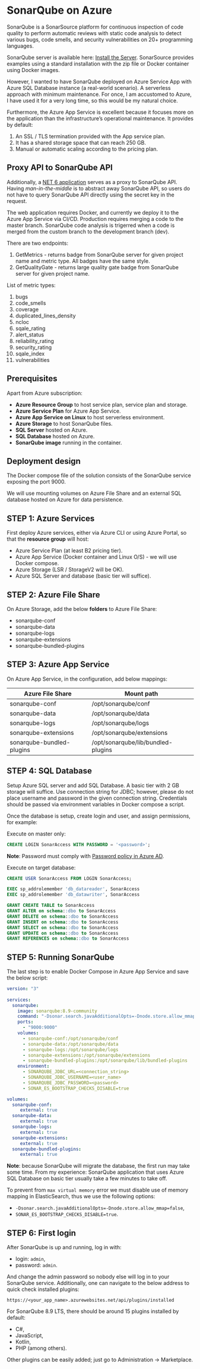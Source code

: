 # SonarQube on Azure

SonarQube is a SonarSource platform for continuous inspection of code quality to perform automatic reviews with static code analysis to detect various bugs, code smells, and security vulnerabilities on 20+ programming languages. 

SonarQube server is available here: [Install the Server](https://docs.sonarqube.org/latest/setup/install-server/). SonarSource provides examples using a standard installation with the zip file or Docker container using Docker images.

However, I wanted to have SonarQube deployed on Azure Service App with Azure SQL Database instance (a real-world scenario). A serverless approach with minimum maintenance. For once, I am accustomed to Azure, I have used it for a very long time, so this would be my natural choice.

Furthermore, the Azure App Service is excellent because it focuses more on the application than the infrastructure’s operational maintenance. It provides by default:

1. An SSL / TLS termination provided with the App service plan.
1. It has a shared storage space that can reach 250 GB.
1. Manual or automatic scaling according to the pricing plan.

## Proxy API to SonarQube API

Additionally, a [NET 6 application](https://github.com/TomaszKandula/SonarQubeOnAzure/tree/master/SonarQubeProxy) serves as a proxy to SonarQube API. Having _man-in-the-middle_ is to abstract away SonarQube API, so users do not have to query SonarQube API directly using the secret key in the request.

The web application requires Docker, and currently we deploy it to the Azure App Service via CI/CD. Production requires merging a code to the master branch. SonarQube code analysis is trigerred when a code is merged from the custom branch to the development branch (dev).

There are two endpoints:
1. GetMetrics - returns badge from SonarQube server for given project name and metric type. All badges have the same style.
2. GetQualityGate - returns large quality gate badge from SonarQube server for given project name.

List of metric types:
1. bugs
1. code_smells
1. coverage
1. duplicated_lines_density
1. ncloc
1. sqale_rating
1. alert_status
1. reliability_rating
1. security_rating
1. sqale_index
1. vulnerabilities

## Prerequisites

Apart from Azure subscription:

- **Azure Resource Group** to host service plan, service plan and storage.
- **Azure Service Plan** for Azure App Service.
- **Azure App Service on Linux** to host serverless environment.
- **Azure Storage** to host SonarQube files.
- **SQL Server** hosted on Azure.
- **SQL Database** hosted on Azure.
- **SonarQube image** running in the container.

## Deployment design

The Docker compose file of the solution consists of the SonarQube service exposing the port 9000.

We will use mounting volumes on Azure File Share and an external SQL database hosted on Azure for data persistence.

## STEP 1: Azure Services

First deploy Azure services, either via Azure CLI or using Azure Portal, so that the **resource group** will host:

- Azure Service Plan (at least B2 pricing tier).
- Azure App Service (Docker container and Linux O/S) - we will use Docker compose.
- Azure Storage (LSR / StorageV2 will be OK).
- Azure SQL Server and database (basic tier will suffice).

## STEP 2: Azure File Share

On Azure Storage, add the below **folders** to Azure File Share:
- sonarqube-conf
- sonarqube-data
- sonarqube-logs
- sonarqube-extensions
- sonarqube-bundled-plugins

## STEP 3: Azure App Service

On Azure App Service, in the configuration, add below mappings:

| Azure File Share | Mount path |
|---|--- |
| sonarqube-conf | /opt/sonarqube/conf |
| sonarqube-data | /opt/sonarqube/data |
| sonarqube-logs | /opt/sonarqube/logs |
| sonarqube-extensions | /opt/sonarqube/extensions |
| sonarqube-bundled-plugins | /opt/sonarqube/lib/bundled-plugins |

## STEP 4: SQL Database

Setup Azure SQL server and add SQL Database. A basic tier with 2 GB storage will suffice. Use connection string for JDBC; however, please do not place username and password in the given connection string. Credentials should be passed via environment variables in Docker compose a script.

Once the database is setup, create login and user, and assign permissions, for example:

Execute on master only:
```sql
CREATE LOGIN SonarAccess WITH PASSWORD = '<password>';
```

**Note**: Password must comply with [Password policy in Azure AD](https://docs.microsoft.com/en-us/previous-versions/azure/jj943764(v=azure.100)).

Execute on target database:
```sql
CREATE USER SonarAccess FROM LOGIN SonarAccess; 

EXEC sp_addrolemember 'db_datareader', SonarAccess
EXEC sp_addrolemember 'db_datawriter', SonarAccess

GRANT CREATE TABLE to SonarAccess
GRANT ALTER on schema::dbo to SonarAccess
GRANT DELETE on schema::dbo to SonarAccess
GRANT INSERT on schema::dbo to SonarAccess
GRANT SELECT on schema::dbo to SonarAccess
GRANT UPDATE on schema::dbo to SonarAccess
GRANT REFERENCES on schema::dbo to SonarAccess
```

## STEP 5: Running SonarQube

The last step is to enable Docker Compose in Azure App Service and save the below script:

```yaml
version: "3"
   
services:
  sonarqube:
    image: sonarqube:8.9-community
    command: "-Dsonar.search.javaAdditionalOpts=-Dnode.store.allow_mmap=false"
    ports:
      - "9000:9000"
    volumes:
      - sonarqube-conf:/opt/sonarqube/conf
      - sonarqube-data:/opt/sonarqube/data
      - sonarqube-logs:/opt/sonarqube/logs
      - sonarqube-extensions:/opt/sonarqube/extensions
      - sonarqube-bundled-plugins:/opt/sonarqube/lib/bundled-plugins
    environment:
      - SONARQUBE_JDBC_URL=<connection_string>
      - SONARQUBE_JDBC_USERNAME=<user_name>
      - SONARQUBE_JDBC_PASSWORD=<password>
      - SONAR_ES_BOOTSTRAP_CHECKS_DISABLE=true

volumes:
  sonarqube-conf:
     external: true
  sonarqube-data:
     external: true
  sonarqube-logs:
     external: true
  sonarqube-extensions:
     external: true
  sonarqube-bundled-plugins:
     external: true
```

**Note**: because SonarQube will migrate the database, the first run may take some time. From my experience: SonarQube application that uses Azure SQL Database on basic tier usually take a few minutes to take off.

To prevent from `max virtual memory` error we must disable use of memory mapping in ElasticSearch, thus we use the following options:

- `-Dsonar.search.javaAdditionalOpts=-Dnode.store.allow_mmap=false`,
- `SONAR_ES_BOOTSTRAP_CHECKS_DISABLE=true`.

## STEP 6: First login

After SonarQube is up and running, log in with:

- login: `admin`,
- password: `admin`.

And change the admin password so nobody else will log in to your SonarQube service. Additionally, one can navigate to the below address to quick check installed plugins:

`https://<your_app_name>.azurewebsites.net/api/plugins/installed`

For SonarQube 8.9 LTS, there should be around 15 plugins installed by default:
- C#,
- JavaScript,
- Kotlin,
- PHP (among others).

Other plugins can be easily added; just go to Administration -> Marketplace.

